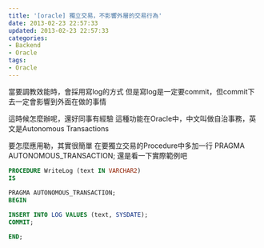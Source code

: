 ```yaml
---
title: '[oracle] 獨立交易，不影響外層的交易行為'
date: 2013-02-23 22:57:33
updated: 2013-02-23 22:57:33
categories:
- Backend
- Oracle
tags:
- Oracle
---
```

當要調教效能時，會採用寫log的方式
但是寫log是一定要commit，但commit下去一定會影響到外面在做的事情

<!--more-->

這時候怎麼辦呢，還好同事有經驗
這種功能在Oracle中，中文叫做自治事務，英文是Autonomous Transactions

要怎麼應用勒，其實很簡單
在要獨立交易的Procedure中多加一行 PRAGMA AUTONOMOUS_TRANSACTION;
還是看一下實際範例吧

``` sql
PROCEDURE WriteLog (text IN VARCHAR2)
IS
 
PRAGMA AUTONOMOUS_TRANSACTION;
BEGIN

INSERT INTO LOG VALUES (text, SYSDATE);
COMMIT;

END;
```
